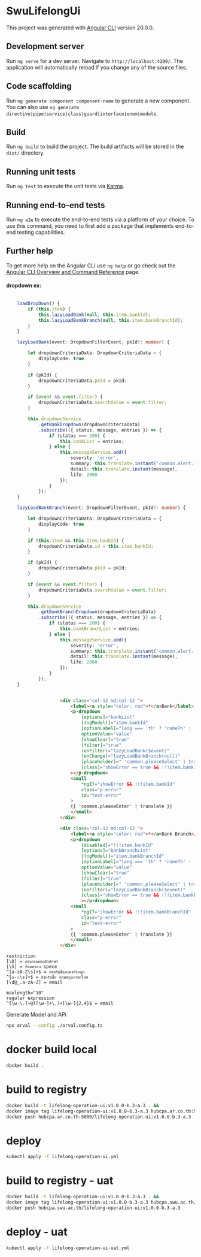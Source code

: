 # SwuLifelongUi

This project was generated with [Angular CLI](https://github.com/angular/angular-cli) version 20.0.0.

## Development server

Run `ng serve` for a dev server. Navigate to `http://localhost:4200/`. The application will automatically reload if you change any of the source files.

## Code scaffolding

Run `ng generate component component-name` to generate a new component. You can also use `ng generate directive|pipe|service|class|guard|interface|enum|module`.

## Build

Run `ng build` to build the project. The build artifacts will be stored in the `dist/` directory.

## Running unit tests

Run `ng test` to execute the unit tests via [Karma](https://karma-runner.github.io).

## Running end-to-end tests

Run `ng e2e` to execute the end-to-end tests via a platform of your choice. To use this command, you need to first add a package that implements end-to-end testing capabilities.

## Further help

To get more help on the Angular CLI use `ng help` or go check out the [Angular CLI Overview and Command Reference](https://angular.io/cli) page.

#### dropdown ex:
``` ts

    loadDropDown() {
        if (this.item) {
            this.lazyLoadBank(null, this.item.bankId);
            this.lazyLoadBankBranch(null, this.item.bankBranchId);
        }
    }

    lazyLoadBank(event: DropdownFilterEvent, pkId?: number) {

        let dropdownCriteriaData: DropdownCriteriaData = {
            displayCode: true
        }

        if (pkId) {
            dropdownCriteriaData.pkId = pkId;
        }

        if (event && event.filter) {
            dropdownCriteriaData.searchValue = event.filter;
        }

        this.dropdownService
            .getBankDropdown(dropdownCriteriaData)
            .subscribe(({ status, message, entries }) => {
                if (status === 200) {
                    this.bankList = entries;
                } else {
                    this.messageService.add({
                        severity: 'error',
                        summary: this.translate.instant('common.alert.fail'),
                        detail: this.translate.instant(message),
                        life: 2000
                    });
                }
            });
    }

    lazyLoadBankBranch(event: DropdownFilterEvent, pkId?: number) {

        let dropdownCriteriaData: DropdownCriteriaData = {
            displayCode: true
        }

        if (this.item && this.item.bankId) {
            dropdownCriteriaData.id = this.item.bankId;
        }

        if (pkId) {
            dropdownCriteriaData.pkId = pkId;
        }

        if (event && event.filter) {
            dropdownCriteriaData.searchValue = event.filter;
        }

        this.dropdownService
            .getBankBranchDropdown(dropdownCriteriaData)
            .subscribe(({ status, message, entries }) => {
                if (status === 200) {
                    this.bankBranchList = entries;
                } else {
                    this.messageService.add({
                        severity: 'error',
                        summary: this.translate.instant('common.alert.fail'),
                        detail: this.translate.instant(message),
                        life: 2000
                    });
                }
            });
    }
```

``` html

                    <div class="col-12 md:col-12 ">
                        <label><a style="color: red">*</a>Bank</label>
                        <p-dropdown
                            [options]="bankList"
                            [(ngModel)]="item.bankId"
                            [optionLabel]="lang === 'th' ? 'nameTh' : 'nameEn'"
                            optionValue="value"
                            [showClear]="true"
                            [filter]="true"
                            (onFilter)="lazyLoadBank($event)"
                            (onChange)="lazyLoadBankBranch(null)"
                            [placeholder]=" 'common.pleaseSelect' | translate "
                            [class]="showError == true && !!!item.bankId ? 'ng-invalid ng-dirty' : ''"
                        ></p-dropdown>
                        <small
                            *ngIf="showError && !!!item.bankId"
                            class="p-error"
                            id="text-error"
                        >
                        {{ 'common.pleaseEnter' | translate }}
                        </small>
                    </div>

                    <div class="col-12 md:col-12 ">
                        <label><a style="color: red">*</a>Bank Branch</label>
                        <p-dropdown
                            [disabled]="!!!item.bankId"
                            [options]="bankBranchList"
                            [(ngModel)]="item.bankBranchId"
                            [optionLabel]="lang === 'th' ? 'nameTh' : 'nameEn'"
                            optionValue="value"
                            [showClear]="true"
                            [filter]="true"
                            [placeholder]=" 'common.pleaseSelect' | translate "
                            (onFilter)="lazyLoadBankBranch($event)"
                            [class]="showError == true && !!!item.bankBranchId ? 'ng-invalid ng-dirty' : ''"
                            ></p-dropdown>
                        <small
                            *ngIf="showError && !!!item.bankBranchId"
                            class="p-error"
                            id="text-error"
                        >
                        {{ 'common.pleaseEnter' | translate }}
                        </small>
                    </div>
```

``` 
restriction
[\D] = กรอกเฉพาะตัวอักษร
[\S] = ห่้ามหรอก spece
^[a-zA-Z\s]+$ = สำหรับชื่อภาษาอังกฤษ
^[ก-๏\s]+$ = สำหรับชื่อ นามสกุลภาษาไทย
[\d@_.a-zA-Z] = email
```
```
maxlength="10"
regular expression
^[\w-\.]+@([\w-]+\.)+[\w-]{2,4}$ = email
```

Generate Model and APi
``` sh
npx orval --config ./orval.config.ts
```

# docker build local
``` sh
docker build .
```

# build to registry
``` sh
docker build -t lifelong-operation-ui:v1.0.0-b.3-a.3 . &&
docker image tag lifelong-operation-ui:v1.0.0-b.3-a.3 hubcpa.ar.co.th:5000/lifelong-operation-ui:v1.0.0-b.3-a.3 &&
docker push hubcpa.ar.co.th:5000/lifelong-operation-ui:v1.0.0-b.3-a.3
```

# deploy
``` sh
kubectl apply -f lifelong-operation-ui.yml 
```

# build to registry - uat
``` sh
docker build -t lifelong-operation-ui:v1.0.0-b.3-a.3 . &&
docker image tag lifelong-operation-ui:v1.0.0-b.3-a.3 hubcpa.swu.ac.th/lifelong-operation-ui:v1.0.0-b.3-a.3 &&
docker push hubcpa.swu.ac.th/lifelong-operation-ui:v1.0.0-b.3-a.3
```

# deploy - uat
``` sh
kubectl apply -f lifelong-operation-ui-uat.yml 
```
